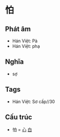 # 怕

## Phát âm
* Hán Việt: Pà
* Hán Việt: phạ

## Nghĩa
* sợ

## Tags
* Hán Việt: Sơ cấp//30

## Cấu trúc
* 怕 = [心](心.md) [白](白.md)

<script>window.HANZI_FIELD='怕';</script>